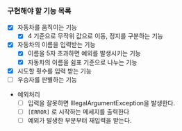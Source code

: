 ### 구현해야 할 기능 목록

- [x] 자동차를 움직이는 기능
  - [x] 4 기준으로 무작위 값으로 이동, 정지를 구분하는 기능 
- [x] 자동차의 이름을 입력받는 기능
  - [x] 이름을 5자 초과하면 예외를 발생시키는 기능
  - [x] 자동차의 이름을 쉼표 기준으로 나누는 기능
- [x] 시도할 횟수를 입력 받는 기능
- [ ] 우승자를 판별하는 기능
- 예외처리
  - [ ] 입력을 잘못하면 IllegalArgumentException을 발생한다.
  - [ ] `[ERROR]` 로 시작하는 메세지를 출력한다
  - [ ] 예외가 발생한 부분부터 재입력을 받는다.
